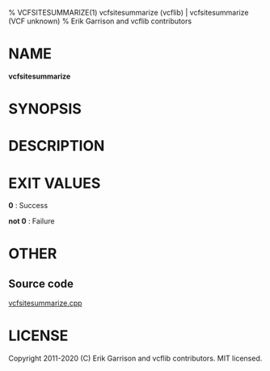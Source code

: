 % VCFSITESUMMARIZE(1) vcfsitesummarize (vcflib) | vcfsitesummarize (VCF unknown)
% Erik Garrison and vcflib contributors

# NAME

**vcfsitesummarize**

# SYNOPSIS



# DESCRIPTION







# EXIT VALUES

**0**
: Success

**not 0**
: Failure

# OTHER

## Source code

[vcfsitesummarize.cpp](https://github.com/vcflib/vcflib/blob/master/src/vcfsitesummarize.cpp)

# LICENSE

Copyright 2011-2020 (C) Erik Garrison and vcflib contributors. MIT licensed.

<!--
  Created with ./scripts/bin2md.rb scripts/bin2md-template.erb
-->
